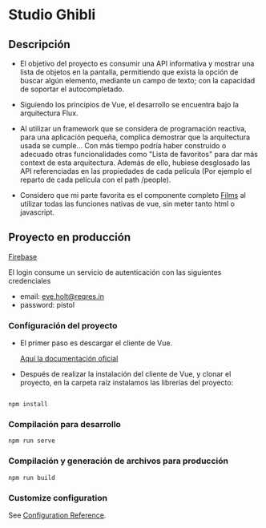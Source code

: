 # Studio Ghibli

## Descripción

* El objetivo del proyecto es consumir una API informativa y mostrar una lista de objetos en la pantalla, permitiendo que exista la opción de buscar algún elemento, mediante un campo de texto; con la capacidad de soportar el autocompletado.


* Siguiendo los principios de Vue, el desarrollo se encuentra bajo la arquitectura Flux.


* Al utilizar un framework que se considera de programación reactiva, para una aplicación pequeña, complica demostrar que la arquitectura usada se cumple... Con más tiempo podría haber construido o adecuado otras funcionalidades como "Lista de favoritos" para dar más context de esta arquitectura. Además de ello, hubiese desglosado las API referenciadas en las propiedades de cada película (Por ejemplo el reparto de cada película con el path /people).


* Considero que mi parte favorita es el componente completo [Films](./src/pages/Films.vue) al utilizar todas las funciones nativas de vue, sin meter tanto html o javascript.


## Proyecto en producción

[Firebase](https://testrtd-353b6.web.app/)

El login consume un servicio de autenticación con las siguientes credenciales
* email: eve.holt@reqres.in
* password: pistol

### Configuración del proyecto
* El primer paso es descargar el cliente de Vue.

   [Aquí la documentación oficial](https://vuejs.org/v2/guide/installation.html)

* Después de realizar la instalación del cliente de Vue, y clonar el proyecto, en la carpeta raíz instalamos las librerías del proyecto:
```

npm install
```


### Compilación para desarrollo
```
npm run serve
```

### Compilación y generación de archivos para producción
```
npm run build
```


### Customize configuration
See [Configuration Reference](https://cli.vuejs.org/config/).
